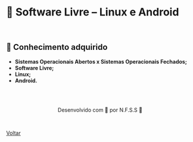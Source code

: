 <h1>🐧 Software Livre – Linux e Android</h1>

<br>

<h2> 🧠 Conhecimento adquirido </h2>

- **Sistemas Operacionais Abertos x Sistemas Operacionais Fechados;**
- **Software Livre;**
- **Linux;**
- **Android.**

<br><br>

<p align="center"> Desenvolvido com 💜 por N.F.S.S 👋 <p>

<br>

<a href="./README.md">Voltar</a>